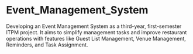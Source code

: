 # Event_Management_System
Developing an Event Management System as a third-year, first-semester ITPM project. It aims to simplify management tasks and improve restaurant operations with features like Guest List Management, Venue Management, Reminders, and Task Assignment.
